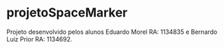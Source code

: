 # projetoSpaceMarker
Projeto desenvolvido pelos alunos Eduardo Morel RA: 1134835 e Bernardo Luiz Prior RA: 1134692.
